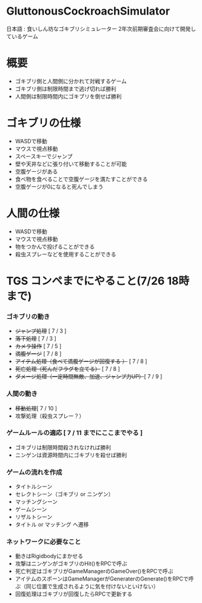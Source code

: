 # GluttonousCockroachSimulator
日本語 : 食いしん坊なゴキブリシミュレーター
2年次前期審査会に向けて開発しているゲーム

# 概要
- ゴキブリ側と人間側に分かれて対戦するゲーム
- ゴキブリ側は制限時間まで逃げ切れば勝利
- 人間側は制限時間内にゴキブリを倒せば勝利

# ゴキブリの仕様
- WASDで移動
- マウスで視点移動
- スペースキーでジャンプ
- 壁や天井などに張り付いて移動することが可能
- 空腹ゲージがある
- 食べ物を食べることで空腹ゲージを満たすことができる
- 空腹ゲージが0になると死んでしまう

# 人間の仕様
- WASDで移動
- マウスで視点移動
- 物をつかんで投げることができる
- 殺虫スプレーなどを使用することができる  

# TGS コンペまでにやること(7/26 18時まで)
### ゴキブリの動き
- ~~ジャンプ処理~~ [ 7 / 3 ]
- ~~落下処理~~ [ 7 / 3 ]
- ~~カメラ操作~~ [ 7 / 5 ]
- ~~満腹ゲージ~~ [ 7 / 8 ]
- ~~アイテム処理（食べて満腹ゲージが回復する ）~~ [ 7 / 8 ]
- ~~死亡処理（死んだフラグを立てる）~~ [ 7 / 8 ]
- ~~ダメージ処理（一定時間無敵、加速、ジャンプ力UP）~~[ 7 / 9 ]  

### 人間の動き
- ~~移動処理~~[ 7 / 10 ]
- 攻撃処理（殺虫スプレー？）  

### ゲームルールの適応 [ 7 / 11 までにここまでやる ]
- ゴキブリは制限時間殺されなければ勝利
- ニンゲンは資源時間内にゴキブリを殺せば勝利  

### ゲームの流れを作成
- タイトルシーン
- セレクトシーン（ゴキブリ or ニンゲン）
- マッチングシーン
- ゲームシーン
- リザルトシーン
- タイトル or マッチング へ遷移  

### ネットワークに必要なこと
- 動きはRigidbodyにまかせる
- 攻撃はニンゲンがゴキブリのHit()をRPCで呼ぶ
- 死亡判定はゴキブリがGameManagerのGameOver()をRPCで呼ぶ
- アイテムのスポーンはGameManagerがGeneraterのGenerate()をRPCで呼ぶ（同じ位置で生成されるように気を付けないといけない）
- 回復処理はゴキブリが回復したらRPCで更新する